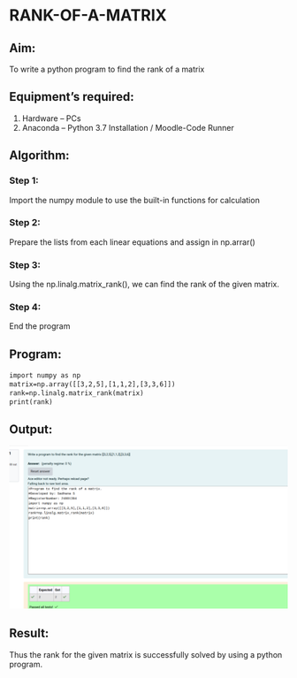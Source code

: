 # RANK-OF-A-MATRIX
## Aim:
To write a python program to find the rank of a matrix
## Equipment’s required:
1. 	Hardware – PCs
2. 	Anaconda – Python 3.7 Installation / Moodle-Code Runner
## Algorithm:
### Step 1: 
Import the numpy module to use the built-in functions for calculation
### Step 2: 
Prepare the lists from each linear equations and assign in np.arrar()
### Step 3: 
Using the np.linalg.matrix_rank(), we can find the rank of the given matrix.
### Step 4: 
End the program
## Program:
```
import numpy as np
matrix=np.array([[3,2,5],[1,1,2],[3,3,6]])
rank=np.linalg.matrix_rank(matrix)
print(rank)
```
## Output:
![Alt text](<Screenshot from 2024-12-13 10-05-54.png>)
## Result:
Thus the rank for the given matrix is successfully solved by  using a python program.

